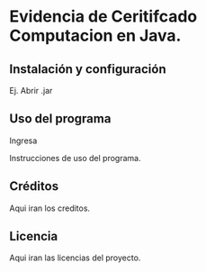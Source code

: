 # Evidencia de Ceritifcado Computacion en Java.

## Instalación y configuración

Ej. Abrir .jar

## Uso del programa

Ingresa 

Instrucciones de uso del programa.

## Créditos

Aqui iran los creditos.

## Licencia

Aqui iran las licencias del proyecto.
